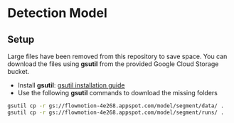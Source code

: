 # Detection Model

## Setup
Large files have been removed from this repository to save space. You can download the files using **gsutil** from the provided Google Cloud Storage bucket.
- Install **gsutil**: [gsutil installation guide](https://cloud.google.com/storage/docs/gsutil_install)
- Use the following **gsutil** commands to download the missing folders

```bash
gsutil cp -r gs://flowmotion-4e268.appspot.com/model/segment/data/ .
gsutil cp -r gs://flowmotion-4e268.appspot.com/model/segment/runs/ .
```

